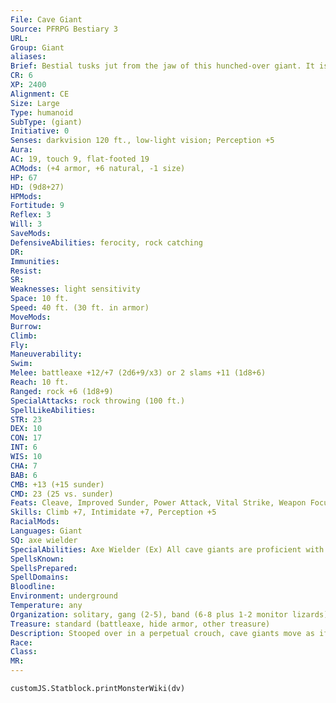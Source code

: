 ```yaml
---
File: Cave Giant
Source: PFRPG Bestiary 3
URL: 
Group: Giant
aliases: 
Brief: Bestial tusks jut from the jaw of this hunched-over giant. It is clad in armor patched together from the bones of past victims.
CR: 6
XP: 2400
Alignment: CE
Size: Large
Type: humanoid
SubType: (giant)
Initiative: 0
Senses: darkvision 120 ft., low-light vision; Perception +5
Aura: 
AC: 19, touch 9, flat-footed 19
ACMods: (+4 armor, +6 natural, -1 size)
HP: 67
HD: (9d8+27)
HPMods: 
Fortitude: 9
Reflex: 3
Will: 3
SaveMods: 
DefensiveAbilities: ferocity, rock catching
DR: 
Immunities: 
Resist: 
SR: 
Weaknesses: light sensitivity
Space: 10 ft.
Speed: 40 ft. (30 ft. in armor)
MoveMods: 
Burrow: 
Climb: 
Fly: 
Maneuverability: 
Swim: 
Melee: battleaxe +12/+7 (2d6+9/x3) or 2 slams +11 (1d8+6)
Reach: 10 ft.
Ranged: rock +6 (1d8+9)
SpecialAttacks: rock throwing (100 ft.)
SpellLikeAbilities: 
STR: 23
DEX: 10
CON: 17
INT: 6
WIS: 10
CHA: 7
BAB: 6
CMB: +13 (+15 sunder)
CMD: 23 (25 vs. sunder)
Feats: Cleave, Improved Sunder, Power Attack, Vital Strike, Weapon Focus (battleaxe)
Skills: Climb +7, Intimidate +7, Perception +5
RacialMods: 
Languages: Giant
SQ: axe wielder
SpecialAbilities: Axe Wielder (Ex) All cave giants are proficient with handaxes, battleaxes, and greataxes.
SpellsKnown: 
SpellsPrepared: 
SpellDomains: 
Bloodline: 
Environment: underground
Temperature: any
Organization: solitary, gang (2-5), band (6-8 plus 1-2 monitor lizards), raiding party (9-12 plus 1-4 monitor lizards), or tribe (13-20 plus 30% noncombatants, plus 1 barbarian, fighter, or ranger chief of 3rd-5th level; 2-9 monitor lizards; 1-4 giant frilled lizards; and 10-15 dwarf, orc, or troglodyte slaves)
Treasure: standard (battleaxe, hide armor, other treasure)
Description: Stooped over in a perpetual crouch, cave giants move as if they had never mastered walking  erect. Their faces mix the worst features of ogre and feral orc. The largest would measure 10 feet in height if they ever stood straight. The typical cave giant weighs 1,000 pounds. Though few survive past 60 years, cave giants can live as long as 150 years.  While they prove remarkably adept with axes of all varieties, cave giants lack the patience to work metal. What metal a cave giant possesses was likely stolen from other giants or worked by enslaved subterranean smiths.  Slaves such as dwarves, orcs, and troglodytes do most of the labor in cave giant settlements. Poor treatment and the need for meat keep slave populations small and ever-rotating. New slaves are brought in whenever raiding parties remember to reign in their blood lust. Any prisoners who fail to submit to their new masters find themselves served on the dinner table or tossed screaming into the giant's cave lizard pens.  Giant lizards of all types serve as both guard beasts and sport for the cave giants. Giant frilled lizards are rarely pets, as most cave giants opt to keep less dangerous monitor lizards instead. Kept in check only by fear and brutal beatings, such pets turn on their handlers at the first sign of weakness. At feeding time, live captives are tossed into the pens, a festive event filled with boisterous cheers and spirited betting.
Race: 
Class: 
MR: 
---
```

```dataviewjs
customJS.Statblock.printMonsterWiki(dv)
```
